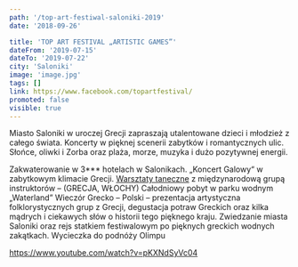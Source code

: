 ```yaml
---
path: '/top-art-festiwal-saloniki-2019'
date: '2018-09-26'

title: 'TOP ART FESTIVAL „ARTISTIC GAMES”'
dateFrom: '2019-07-15'
dateTo: '2019-07-22'
city: 'Saloniki'
image: 'image.jpg'
tags: []
link: https://www.facebook.com/topartfestival/
promoted: false
visible: true
---
```

Miasto Saloniki w uroczej Grecji zapraszają utalentowane dzieci i młodzież z całego świata.
Koncerty w pięknej scenerii zabytków i romantycznych ulic.
Słońce, oliwki i Zorba oraz plaża, morze, muzyka i dużo pozytywnej energii.

Zakwaterowanie w 3*** hotelach w Salonikach. 
„Koncert Galowy“ w zabytkowym klimacie Grecji. 
[Warsztaty taneczne](/turniej-tanca-top-2020) z międzynarodową grupą instruktorów – (GRECJA, WŁOCHY) Całodniowy pobyt w 
parku wodnym „Waterland” Wieczór Grecko – Polski – prezentacja artystyczna folklorystycznych grup z Grecji, degustacja potraw Greckich oraz kilka mądrych i ciekawych słów o historii tego pięknego kraju. 
Zwiedzanie miasta Saloniki oraz rejs statkiem festiwalowym po pięknych greckich wodnych zakątkach. 
Wycieczka do podnóży Olimpu

https://www.youtube.com/watch?v=pKXNdSyVc04